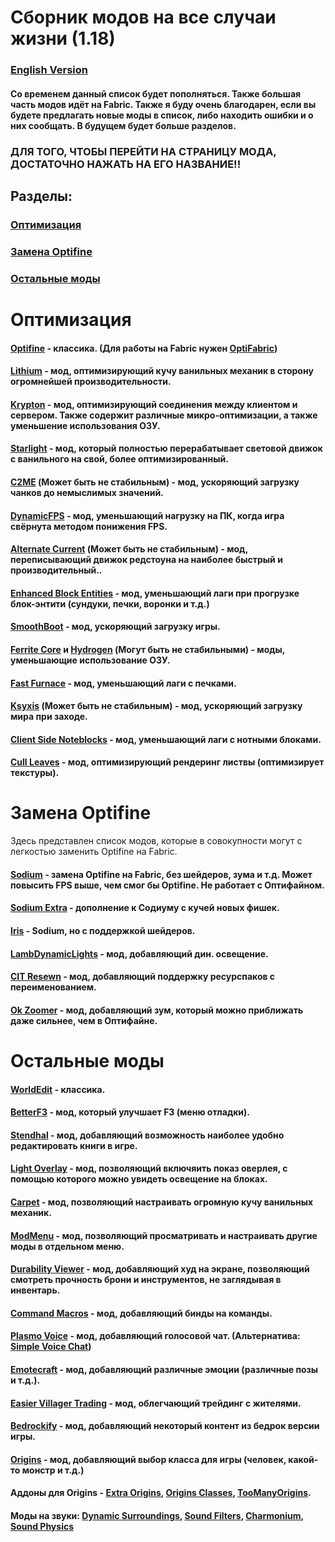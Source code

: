 # Сборник модов на все случаи жизни (1.18)

### [English Version](https://github.com/bottleofench/my-mods-bestiary/blob/main/english.md)

#### Со временем данный список будет пополняться. Также большая часть модов идёт на Fabric. Также я буду очень благодарен, если вы будете предлагать новые моды в список, либо находить ошибки и о них сообщать. В будущем будет больше разделов.

### ДЛЯ ТОГО, ЧТОБЫ ПЕРЕЙТИ НА СТРАНИЦУ МОДА, ДОСТАТОЧНО НАЖАТЬ НА ЕГО НАЗВАНИЕ!!

## Разделы:

### [Оптимизация](https://github.com/bottleofench/my-mods-bestiary#оптимизация-1)
### [Замена Optifine](https://github.com/bottleofench/my-mods-bestiary#замена-optifine-1)
### [Остальные моды](https://github.com/bottleofench/my-mods-bestiary#остальные-моды-1)

# Оптимизация

#### [Optifine](https://optifine.net/home) - классика. (Для работы на Fabric нужен [OptiFabric](https://www.curseforge.com/minecraft/mc-mods/optifabric))
#### [Lithium](https://modrinth.com/mod/lithium) - мод, оптимизирующий кучу ванильных механик в сторону огромнейшей производительности.
#### [Krypton](https://modrinth.com/mod/krypton) - мод, оптимизирующий соединения между клиентом и сервером. Также содержит различные микро-оптимизации, а также уменьшение использования ОЗУ.
#### [Starlight](https://modrinth.com/mod/starlight) - мод, который полностью перерабатывает световой движок с ванильного на свой, более оптимизированный.
#### [C2ME](https://modrinth.com/mod/c2me-fabric) (Может быть не стабильным) - мод, ускоряющий загрузку чанков до немыслимых значений.
#### [DynamicFPS](https://modrinth.com/mod/dynamic-fps) - мод, уменьшающий нагрузку на ПК, когда игра свёрнута методом понижения FPS.
#### [Alternate Current](https://modrinth.com/mod/alternate-current) (Может быть не стабильным)  - мод, переписывающий движок редстоуна на наиболее быстрый и производительный..
#### [Enhanced Block Entities](https://modrinth.com/mod/OVuFYfre) - мод, уменьшающий лаги при прогрузке блок-энтити (сундуки, печки, воронки и т.д.)
#### [SmoothBoot](https://modrinth.com/mod/smoothboot-fabric) - мод, ускоряющий загрузку игры.
#### [Ferrite Core](https://modrinth.com/mod/ferrite-core) и [Hydrogen](https://modrinth.com/mod/hydrogen) (Могут быть не стабильными) - моды, уменьшающие использование ОЗУ.
#### [Fast Furnace](https://www.curseforge.com/minecraft/mc-mods/fast-furnace-for-fabric) - мод, уменьшающий лаги с печками.
#### [Ksyxis](https://www.curseforge.com/minecraft/mc-mods/ksyxis) (Может быть не стабильным) - мод, ускоряющий загрузку мира при заходе.
#### [Client Side Noteblocks](https://www.curseforge.com/minecraft/mc-mods/client-side-noteblocks) - мод, уменьшающий лаги с нотными блоками.
#### [Cull Leaves](https://www.curseforge.com/minecraft/mc-mods/cull-leaves) - мод, оптимизирующий рендеринг листвы (оптимизирует текстуры).

# Замена Optifine
Здесь представлен список модов, которые в совокупности могут с легкостью заменить Optifine на Fabric.

#### [Sodium](https://modrinth.com/mod/sodium) - замена Optifine на Fabric, без шейдеров, зума и т.д. Может повысить FPS выше, чем смог бы Optifine. Не работает с Оптифайном.
#### [Sodium Extra](https://modrinth.com/mod/sodium-extra) - дополнение к Содиуму с кучей новых фишек.
#### [Iris](https://modrinth.com/mod/iris) - Sodium, но с поддержкой шейдеров.
#### [LambDynamicLights](https://modrinth.com/mod/lambdynamiclights) - мод, добавляющий дин. освещение.
#### [CIT Resewn](https://modrinth.com/mod/cit-resewn) - мод, добавляющий поддержку ресурспаков с переименованием.
#### [Ok Zoomer](https://modrinth.com/mod/ok-zoomer) - мод, добавляющий зум, который можно приближать даже сильнее, чем в Оптифайне.

# Остальные моды

#### [WorldEdit](https://www.curseforge.com/minecraft/mc-mods/worldedit) - классика.
#### [BetterF3](https://www.curseforge.com/minecraft/mc-mods/betterf3) - мод, который улучшает F3 (меню отладки).
#### [Stendhal](https://modrinth.com/mod/stendhal) - мод, добавляющий возможность наиболее удобно редактировать книги в игре.
#### [Light Overlay](https://www.curseforge.com/minecraft/mc-mods/light-overlay) - мод, позволяющий включяить показ оверлея, с помощью которого можно увидеть освещение на блоках.
#### [Carpet](https://www.curseforge.com/minecraft/mc-mods/carpet) - мод, позволяющий настраивать огромную кучу ванильных механик.
#### [ModMenu](https://modrinth.com/mod/modmenu) - мод, позволяющий просматривать и настраивать другие моды в отдельном меню.
#### [Durability Viewer](https://modrinth.com/mod/durabilityviewer) - мод, добавляющий худ на экране, позволяющий смотреть прочность брони и инструментов, не заглядывая в инвентарь.
#### [Command Macros](https://www.curseforge.com/minecraft/mc-mods/command-macros) - мод, добавляющий бинды на команды.
#### [Plasmo Voice](https://modrinth.com/mod/plasmo-voice) - мод, добавляющий голосовой чат. (Альтернатива: [Simple Voice Chat](https://www.curseforge.com/minecraft/mc-mods/simple-voice-chat))
#### [Emotecraft](https://modrinth.com/mod/emotecraft) - мод, добавляющий различные эмоции (различные позы и т.д.).
#### [Easier Villager Trading](https://modrinth.com/mod/easiervillagertrading) - мод, облегчающий трейдинг с жителями.
#### [Bedrockify](https://modrinth.com/mod/bedrockIfy) - мод, добавляющий некоторый контент из бедрок версии игры.
#### [Origins](https://www.curseforge.com/minecraft/mc-mods/origins) - мод, добавляющий выбор класса для игры (человек, какой-то монстр и т.д.)
#### Аддоны для Origins - [Extra Origins](https://www.curseforge.com/minecraft/mc-mods/extra-origins), [Origins Classes](https://www.curseforge.com/minecraft/mc-mods/origins-classes), [TooManyOrigins](https://www.curseforge.com/minecraft/mc-mods/toomanyorigins).
#### Моды на звуки: [Dynamic Surroundings](https://www.curseforge.com/minecraft/mc-mods/dynamic-surroundings), [Sound Filters](https://www.curseforge.com/minecraft/mc-mods/sound-filters), [Charmonium](https://www.curseforge.com/minecraft/mc-mods/charmonium), [Sound Physics](https://www.curseforge.com/minecraft/mc-mods/sound-physics-fabric)
